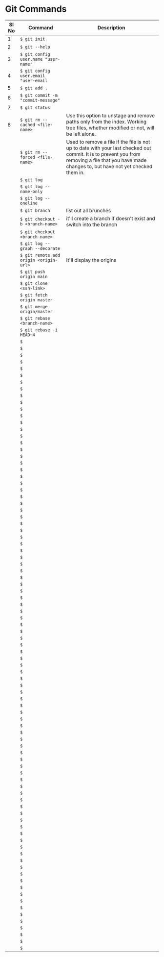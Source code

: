 # Git Commands

| Sl No | Command | Description |
| ----- | ------- | ----------- |
| 1 | `$ git init` | |
| 2 | `$ git --help` |  |
| 3 | `$ git config user.name "user-name"` |  |
| 4 | `$ git config user.email "user-email` |  |
| 5 | `$ git add .` |  |
| 6 | `$ git commit -m "commit-message"` |  |
| 7 | `$ git status` |  |
| 8 | `$ git rm --cached <file-name>` | Use this option to unstage and remove paths only from the index. Working tree files, whether modified or not, will be left alone. |
|  | `$ git rm --forced <file-name>` | Used to remove a file if the file is not up to date with your last checked out commit. It is to prevent you from removing a file that you have made changes to, but have not yet checked them in. |
|  | `$ git log ` |  |
|  | `$ git log --name-only` |  |
|  | `$ git log --oneline` |  |
|  | `$ git branch` | list out all brunches |
|  | `$ git checkout -b <branch-name>` | it'll create a branch if doesn't exist and switch into the branch |
|  | `$ git checkout <branch-name>` |  |
|  | `$ git log --graph --decorate` |  |
|  | `$ git remote add origin <origin-url>` | It'll display the origins  |
|  | `$ git push origin main` |  |
|  | `$ git clone <ssh-link>` |  |
|  | `$ git fetch origin master` |  |
|  | `$ git merge origin/master` |  |
|  | `$ git rebase <branch-name>` |  |
|  | `$ git rebase -i HEAD~4` |  |
|  | `$ ` |  |
|  | `$ ` |  |
|  | `$ ` |  |
|  | `$ ` |  |
|  | `$ ` |  |
|  | `$ ` |  |
|  | `$ ` |  |
|  | `$ ` |  |
|  | `$ ` |  |
|  | `$ ` |  |
|  | `$ ` |  |
|  | `$ ` |  |
|  | `$ ` |  |
|  | `$ ` |  |
|  | `$ ` |  |
|  | `$ ` |  |
|  | `$ ` |  |
|  | `$ ` |  |
|  | `$ ` |  |
|  | `$ ` |  |
|  | `$ ` |  |
|  | `$ ` |  |
|  | `$ ` |  |
|  | `$ ` |  |
|  | `$ ` |  |
|  | `$ ` |  |
|  | `$ ` |  |
|  | `$ ` |  |
|  | `$ ` |  |
|  | `$ ` |  |
|  | `$ ` |  |
|  | `$ ` |  |
|  | `$ ` |  |
|  | `$ ` |  |
|  | `$ ` |  |
|  | `$ ` |  |
|  | `$ ` |  |
|  | `$ ` |  |
|  | `$ ` |  |
|  | `$ ` |  |
|  | `$ ` |  |
|  | `$ ` |  |
|  | `$ ` |  |
|  | `$ ` |  |
|  | `$ ` |  |
|  | `$ ` |  |
|  | `$ ` |  |
|  | `$ ` |  |
|  | `$ ` |  |
|  | `$ ` |  |
|  | `$ ` |  |
|  | `$ ` |  |
|  | `$ ` |  |
|  | `$ ` |  |
|  | `$ ` |  |
|  | `$ ` |  |
|  | `$ ` |  |
|  | `$ ` |  |
|  | `$ ` |  |
|  | `$ ` |  |
|  | `$ ` |  |
|  | `$ ` |  |
|  | `$ ` |  |
|  | `$ ` |  |
|  | `$ ` |  |
|  | `$ ` |  |
|  | `$ ` |  |
|  | `$ ` |  |
|  | `$ ` |  |
|  | `$ ` |  |
|  | `$ ` |  |
|  | `$ ` |  |
|  | `$ ` |  |
|  | `$ ` |  |
|  | `$ ` |  |
|  | `$ ` |  |
|  | `$ ` |  |
|  | `$ ` |  |
|  | `$ ` |  |
|  | `$ ` |  |
|  | `$ ` |  |
|  | `$ ` |  |
|  | `$ ` |  |
|  | `$ ` |  |
|  | `$ ` |  |
|  | `$ ` |  |
|  | `$ ` |  |
|  | `$ ` |  |
|  | `$ ` |  |
|  | `$ ` |  |
|  | `$ ` |  |
